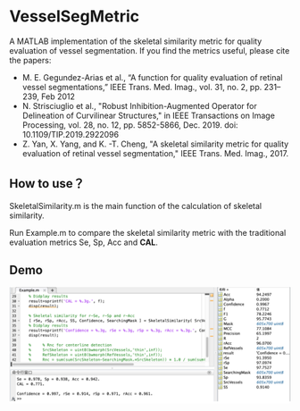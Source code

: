 # VesselSegMetric

A MATLAB implementation of the skeletal similarity metric for quality evaluation of vessel segmentation. If you find the metrics useful, please cite the papers:

- M. E. Gegundez-Arias et al., “A function for quality evaluation of retinal vessel segmentations,” IEEE Trans. Med. Imag., vol. 31, no. 2, pp. 231–239, Feb 2012
- N. Strisciuglio et al., "Robust Inhibition-Augmented Operator for Delineation of Curvilinear Structures," in IEEE Transactions on Image Processing, vol. 28, no. 12, pp. 5852-5866, Dec. 2019. doi: 10.1109/TIP.2019.2922096
- Z. Yan, X. Yang, and K. -T. Cheng, "A skeletal similarity metric for quality evaluation of retinal vessel segmentation," IEEE Trans. Med. Imag., 2017. 

## How to use？

SkeletalSimilarity.m is the main function of the calculation of skeletal similarity.

Run Example.m to compare the skeletal similarity metric with the traditional evaluation metrics Se, Sp, Acc and **CAL**.

## Demo

<img src="https://github.com/lixiang007666/VesselSegMetric/blob/main/demo.png">
